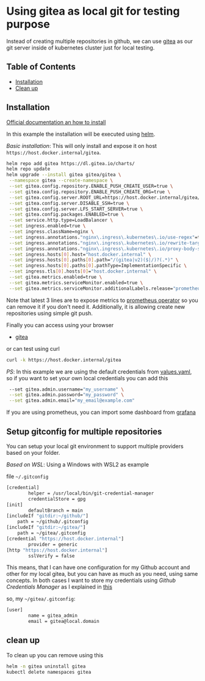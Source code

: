 # Using gitea as local git for testing purpose

Instead of creating multiple repositories in github, we can use [gitea](https://about.gitea.com/) as our git server inside of kubernetes cluster just for local testing.

## Table of Contents

- [Installation](#installation)
- [Clean up](#clean-up)

## Installation

[Official documentation an how to install](https://docs.gitea.com/installation/install-on-kubernetes)

In this example the installation will be executed using [helm](https://helm.sh/).

*Basic installation*: This will only install and expose it on host `https://host.docker.internal/gitea`.

```bash
helm repo add gitea https://dl.gitea.io/charts/
helm repo update
helm upgrade --install gitea gitea/gitea \
 --namespace gitea --create-namespace \
 --set gitea.config.repository.ENABLE_PUSH_CREATE_USER=true \
 --set gitea.config.repository.ENABLE_PUSH_CREATE_ORG=true \
 --set gitea.config.server.ROOT_URL=https://host.docker.internal/gitea/ \
 --set gitea.config.server.DISABLE_SSH=true \
 --set gitea.config.server.LFS_START_SERVER=true \
 --set gitea.config.packages.ENABLED=true \
 --set service.http.type=LoadBalancer \
 --set ingress.enabled=true \
 --set ingress.className=nginx \
 --set ingress.annotations."nginx\.ingress\.kubernetes\.io/use-regex"=true \
 --set ingress.annotations."nginx\.ingress\.kubernetes\.io/rewrite-target"=/\$3 \
 --set ingress.annotations."nginx\.ingress\.kubernetes\.io/proxy-body-size"=512m \
 --set ingress.hosts[0].host="host.docker.internal" \
 --set ingress.hosts[0].paths[0].path="/(gitea|v2)($|/)?(.*)" \
 --set ingress.hosts[0].paths[0].pathType=ImplementationSpecific \
 --set ingress.tls[0].hosts[0]="host.docker.internal" \
 --set gitea.metrics.enabled=true \
 --set gitea.metrics.serviceMonitor.enabled=true \
 --set gitea.metrics.serviceMonitor.additionalLabels.release="prometheus-stack"
 ```

Note that latest 3 lines are to expose metrics to [prometheus operator](https://github.com/prometheus-operator/prometheus-operator?tab=readme-ov-file#helm-chart) so you can remove it if you don't need it.
Additionally, it is allowing create new repositories using simple git push.

Finally you can access using your browser

- [gitea](https://host.docker.internal/gitea)

 or can test using curl

```bash
curl -k https://host.docker.internal/gitea
```

*PS*: In this example we are using the default credentials from [values.yaml](https://gitea.com/gitea/helm-chart/src/branch/main/values.yaml#L456), so if you want to set your own local credentials you can add this

```bash
 --set gitea.admin.username="my_username" \
 --set gitea.admin.password="my_password" \
 --set gitea.admin.email="my_email@example.com"
```

If you are using prometheus, you can import some dashboard from [grafana](https://grafana.com/grafana/dashboards/?search=gitea)

## Setup gitconfig for multiple repositories

You can setup your local git environment to support multiple providers based on your folder.

*Based on WSL*: Using a Windows with WSL2 as example

file `~/.gitconfig`

```bash
[credential]
        helper = /usr/local/bin/git-credential-manager
        credentialStore = gpg
[init]
        defaultBranch = main
[includeIf "gitdir:~/github/"]
    path = ~/github/.gitconfig
[includeIf "gitdir:~/gitea/"]
    path = ~/gitea/.gitconfig
[credential "https://host.docker.internal"]
        provider = generic
[http "https://host.docker.internal"]
        sslVerify = false
```

This means, that I can have one configuration for my Github account and other for my local gitea, but you can have as much as you need, using same concepts. In both cases I want to store my credentials using *Github Credentials Manager* as I explained in [this](https://github.com/mkilikrates/documentation/tree/main/GCM)

so, my `~/gitea/.gitconfig`:

```bash
[user]
        name = gitea_admin
        email = gitea@local.domain
```

## clean up

To clean up you can remove using this

```bash
helm -n gitea uninstall gitea
kubectl delete namespaces gitea
```
